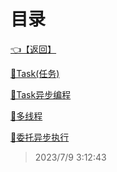 # 目录  


[👈【返回】](/--目录--/CSharp笔记/--目录--CSharp笔记)  


[📜Task(任务)](/CSharp笔记/多线程和异步/Task(任务))  

[📜Task异步编程](/CSharp笔记/多线程和异步/Task异步编程)  

[📜多线程](/CSharp笔记/多线程和异步/多线程)  

[📜委托异步执行](/CSharp笔记/多线程和异步/委托异步执行)  







> 2023/7/9 3:12:43
